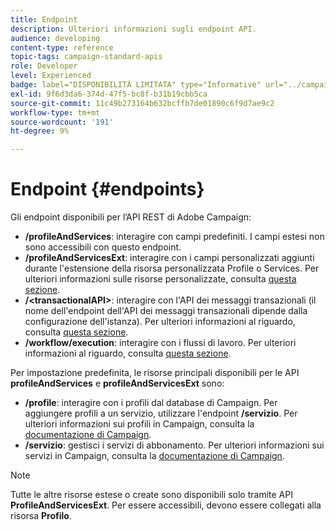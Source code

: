 ```yaml
---
title: Endpoint
description: Ulteriori informazioni sugli endpoint API.
audience: developing
content-type: reference
topic-tags: campaign-standard-apis
role: Developer
level: Experienced
badge: label="DISPONIBILITÀ LIMITATA" type="Informative" url="../campaign-standard-migration-home.md" tooltip="Limitato agli utenti di Campaign Standard migrati"
exl-id: 9f6d3da6-374d-47f5-bc8f-b31b19cbb5ca
source-git-commit: 11c49b273164b632bcffb7de01890c6f9d7ae9c2
workflow-type: tm+mt
source-wordcount: '191'
ht-degree: 9%

---
```


# Endpoint {#endpoints}

Gli endpoint disponibili per l’API REST di Adobe Campaign:

* **/profileAndServices**: interagire con campi predefiniti. I campi estesi non sono accessibili con questo endpoint.
* **/profileAndServicesExt**: interagire con i campi personalizzati aggiunti durante l&#39;estensione della risorsa personalizzata Profile o Services. Per ulteriori informazioni sulle risorse personalizzate, consulta [questa sezione](custom-resources.md).
* **/&lt;transactionalAPI>**: interagire con l&#39;API dei messaggi transazionali (il nome dell&#39;endpoint dell&#39;API dei messaggi transazionali dipende dalla configurazione dell&#39;istanza). Per ulteriori informazioni al riguardo, consulta [questa sezione](managing-transactional-messages.md).
* **/workflow/execution**: interagire con i flussi di lavoro. Per ulteriori informazioni al riguardo, consulta [questa sezione](controlling-a-workflow.md).

Per impostazione predefinita, le risorse principali disponibili per le API **profileAndServices** e **profileAndServicesExt** sono:

* **/profile**: interagire con i profili dal database di Campaign. Per aggiungere profili a un servizio, utilizzare l&#39;endpoint **/servizio**. Per ulteriori informazioni sui profili in Campaign, consulta la [documentazione di Campaign](https://helpx.adobe.com/campaign/standard/audiences/using/about-profiles.html).
* **/servizio**: gestisci i servizi di abbonamento. Per ulteriori informazioni sui servizi in Campaign, consulta la [documentazione di Campaign](https://helpx.adobe.com/campaign/standard/audiences/using/creating-a-service.html).

>[!NOTE]
>
>Tutte le altre risorse estese o create sono disponibili solo tramite API **ProfileAndServicesExt**. Per essere accessibili, devono essere collegati alla risorsa **Profilo**.
